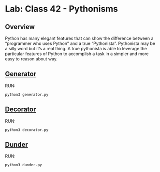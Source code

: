# Lab: Class 42 - Pythonisms

## Overview

Python has many elegant features that can show the difference between a “programmer who uses Python” and a true “Pythonista”. Pythonista may be a silly word but it’s a real thing. A true pythonista is able to leverage the particular features of Python to accomplish a task in a simpler and more easy to reason about way.

## [Generator](generator.py)

RUN:

    python3 generator.py

## [Decorator](decorator.py)

RUN:

    python3 decorator.py

## [Dunder](dunder.py)

RUN:

    python3 dunder.py
